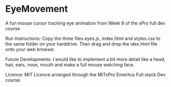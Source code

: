# EyeMovement

A fun mouse cursor tracking eye animation from Week 8 of the xPro full dev course 

Run Instructions: Copy the three files eyes.js, index.html and styles.css to the same folder on your harddrive. Then drag and drop the idex.html file onto your web browser.

Future Developments: I would like to implement a bit more detail like a head, hair, ears, nose, mouth and make a full mouse watching face.

Licence: MIT Licence arranged through the MITxPro Emeritus Full stack Dev course.
